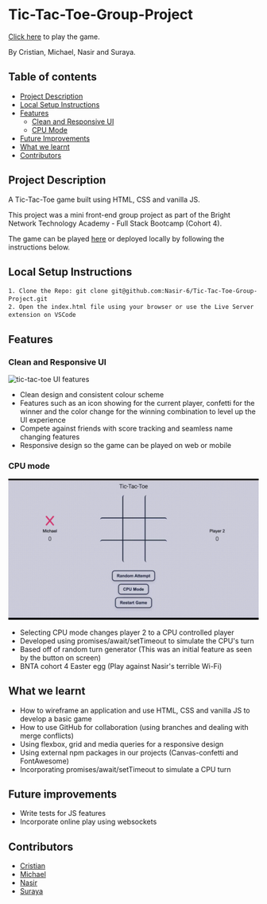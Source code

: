 
# Tic-Tac-Toe-Group-Project
[Click here](https://nasir-6.github.io/Tic-Tac-Toe-Group-Project/) to play the game.

By Cristian, Michael, Nasir and Suraya.

## Table of contents
<!--ts-->
* [Project Description](#project-description)
* [Local Setup Instructions](#local-setup-instructions)
* [Features](#features)
  * [Clean and Responsive UI](#clean-and-responsive-ui)
  * [CPU Mode](#cpu-mode)
* [Future Improvements](#future-improvements)
* [What we learnt](#what-we-learnt)
* [Contributors](#contributors)

<!--te-->



## Project Description

A Tic-Tac-Toe game built using HTML, CSS and vanilla JS.

This project was a mini front-end group project as part of the Bright Network Technology Academy - Full Stack Bootcamp (Cohort 4).

The game can be played [here](https://nasir-6.github.io/Tic-Tac-Toe-Group-Project/) or deployed locally by following the instructions below.

## Local Setup Instructions

    1. Clone the Repo: git clone git@github.com:Nasir-6/Tic-Tac-Toe-Group-Project.git
    2. Open the index.html file using your browser or use the Live Server extension on VSCode 


## Features
### Clean and Responsive UI
![tic-tac-toe UI features](https://github.com/Nasir-6/Tic-Tac-Toe-Group-Project/blob/main/UI-demo.gif)
- Clean design and consistent colour scheme
- Features such as an icon showing for the current player, confetti for the winner and the color change for the winning combination to level up the UI experience
- Compete against friends with score tracking and seamless name changing features
- Responsive design so the game can be played on web or mobile


### CPU mode
![CPU mode feature](https://github.com/Nasir-6/Tic-Tac-Toe-Group-Project/blob/main/CPU-mode-demo.gif)
- Selecting CPU mode changes player 2 to a CPU controlled player
- Developed using promises/await/setTimeout to simulate the CPU's turn 
- Based off of random turn generator (This was an initial feature as seen by the button on screen)
- BNTA cohort 4 Easter egg (Play against Nasir's terrible Wi-Fi)


## What we learnt
- How to wireframe an application and use HTML, CSS and vanilla JS to develop a basic game
- How to use GitHub for collaboration (using branches and dealing with merge conflicts)
- Using flexbox, grid and media queries for a responsive design
- Using external npm packages in our projects (Canvas-confetti and FontAwesome)
- Incorporating promises/await/setTimeout to simulate a CPU turn

## Future improvements
- Write tests for JS features
- Incorporate online play using websockets

## Contributors

- [Cristian](https://github.com/Cristian-Rosca)
- [Michael](https://github.com/13stMichael)
- [Nasir](https://github.com/Nasir-6)
- [Suraya](https://github.com/SurayaHasan)




